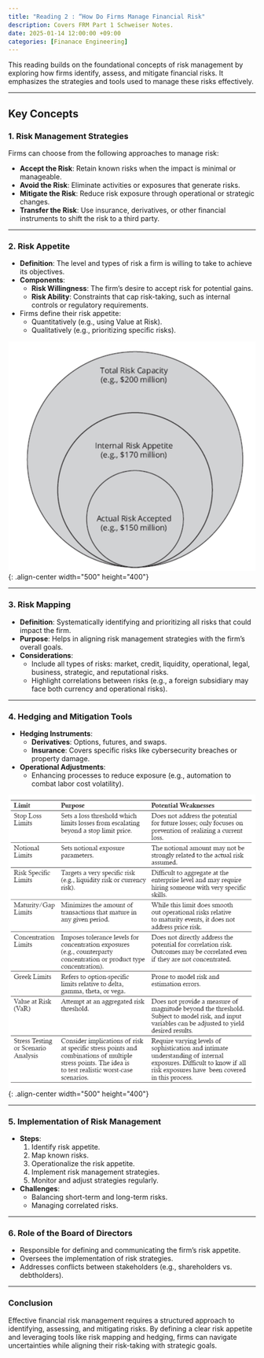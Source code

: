 ```yaml
---
title: "Reading 2 : “How Do Firms Manage Financial Risk"
description: Covers FRM Part 1 Schweiser Notes.
date: 2025-01-14 12:00:00 +09:00
categories: [Finanace Engineering]
---
```



This reading builds on the foundational concepts of risk management by exploring how firms identify, assess, and mitigate financial risks. It emphasizes the strategies and tools used to manage these risks effectively.

---

## Key Concepts

### 1. Risk Management Strategies
Firms can choose from the following approaches to manage risk:
- **Accept the Risk**: Retain known risks when the impact is minimal or manageable.
- **Avoid the Risk**: Eliminate activities or exposures that generate risks.
- **Mitigate the Risk**: Reduce risk exposure through operational or strategic changes.
- **Transfer the Risk**: Use insurance, derivatives, or other financial instruments to shift the risk to a third party.

---

### 2. Risk Appetite
- **Definition**: The level and types of risk a firm is willing to take to achieve its objectives.
- **Components**:
  - **Risk Willingness**: The firm’s desire to accept risk for potential gains.
  - **Risk Ability**: Constraints that cap risk-taking, such as internal controls or regulatory requirements.
- Firms define their risk appetite:
  - Quantitatively (e.g., using Value at Risk).
  - Qualitatively (e.g., prioritizing specific risks).

![image](/assets/images/1-14-1.png){: .align-center width="500" height="400"}  

---

### 3. Risk Mapping
- **Definition**: Systematically identifying and prioritizing all risks that could impact the firm.
- **Purpose**: Helps in aligning risk management strategies with the firm’s overall goals.
- **Considerations**:
  - Include all types of risks: market, credit, liquidity, operational, legal, business, strategic, and reputational risks.
  - Highlight correlations between risks (e.g., a foreign subsidiary may face both currency and operational risks).

---

### 4. Hedging and Mitigation Tools
- **Hedging Instruments**:
  - **Derivatives**: Options, futures, and swaps.
  - **Insurance**: Covers specific risks like cybersecurity breaches or property damage.
- **Operational Adjustments**:
  - Enhancing processes to reduce exposure (e.g., automation to combat labor cost volatility).

![image](/assets/images/1-14-2.png){: .align-center width="500" height="400"}  

---

### 5. Implementation of Risk Management
- **Steps**:
  1. Identify risk appetite.
  2. Map known risks.
  3. Operationalize the risk appetite.
  4. Implement risk management strategies.
  5. Monitor and adjust strategies regularly.
- **Challenges**:
  - Balancing short-term and long-term risks.
  - Managing correlated risks.

---

### 6. Role of the Board of Directors
- Responsible for defining and communicating the firm’s risk appetite.
- Oversees the implementation of risk strategies.
- Addresses conflicts between stakeholders (e.g., shareholders vs. debtholders).

---

### Conclusion
Effective financial risk management requires a structured approach to identifying, assessing, and mitigating risks. By defining a clear risk appetite and leveraging tools like risk mapping and hedging, firms can navigate uncertainties while aligning their risk-taking with strategic goals.
